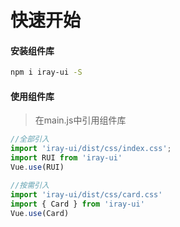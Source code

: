 # 快速开始

#### 安装组件库

```bash
npm i iray-ui -S
```

#### 使用组件库
> 在main.js中引用组件库
```javascript
//全部引入
import 'iray-ui/dist/css/index.css';
import RUI from 'iray-ui'
Vue.use(RUI)

//按需引入
import 'iray-ui/dist/css/card.css'
import { Card } from 'iray-ui'
Vue.use(Card)
```